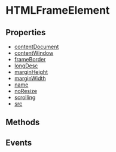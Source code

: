 # HTMLFrameElement

## Properties

<ul class="items properties">
  <li>
    <a href="">contentDocument</a>
    <div></div>
  </li>
  <li>
    <a href="">contentWindow</a>
    <div></div>
  </li>
  <li>
    <a href="">frameBorder</a>
    <div></div>
  </li>
  <li>
    <a href="">longDesc</a>
    <div></div>
  </li>
  <li>
    <a href="">marginHeight</a>
    <div></div>
  </li>
  <li>
    <a href="">marginWidth</a>
    <div></div>
  </li>
  <li>
    <a href="">name</a>
    <div></div>
  </li>
  <li>
    <a href="">noResize</a>
    <div></div>
  </li>
  <li>
    <a href="">scrolling</a>
    <div></div>
  </li>
  <li>
    <a href="">src</a>
    <div></div>
  </li>
</ul>

## Methods

<ul class="items methods">

</ul>

## Events

